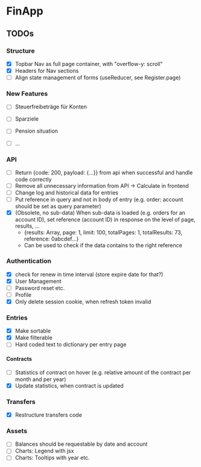 # FinApp 


## TODOs

### Structure
- [x] Topbar Nav as full page container, with "overflow-y: scroll"
- [x] Headers for Nav sections
- [ ] Align state management of forms (useReducer, see Register.page)

### New Features
- [ ] Steuerfreibeträge für Konten
- [ ] Sparziele
- [ ] Pension situation
- [ ] ...


### API
- [ ] Return {code: 200, payload: {...}} from api when successful and handle code correctly
- [ ] Remove all unnecessary information from API -> Calculate in frontend
- [ ] Change log and historical data for entries
- [ ] Put reference in query and not in body of entry (e.g. order: account should be set as query parameter)
- [x] (Obsolete, no sub-data) When sub-data is loaded (e.g. orders for an account ID), set reference (account ID) in response on the level of page, results, ... 
  - {results: Array, page: 1, limit: 100, totalPages: 1, totalResults: 73, reference: 0abcdef...}
  - Can be used to check if the data contains to the right reference

### Authentication
- [x] check for renew in time interval (store expire date for that?)
- [x] User Management
- [ ] Password reset etc.
- [ ] Profile 
- [x] Only delete session cookie, when refresh token invalid
 
### Entries
- [x] Make sortable
- [x] Make filterable
- [ ] Hard coded text to dictionary per entry page

#### Contracts
- [ ] Statistics of contract on hover (e.g. relative amount of the contract per month and per year) 
- [x] Update statistics, when contract is updated 

### Transfers
- [x] Restructure transfers code

### Assets
- [ ] Balances should be requestable by date and account
- [ ] Charts: Legend with jsx
- [ ] Charts: Tooltips with year etc.
